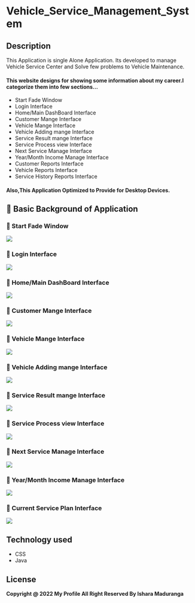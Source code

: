 # Vehicle_Service_Management_System
## Description
This Application is single Alone Application. Its developed to manage Vehicle Service Center and Solve few problems to Vehicle Maintenance.
#### This website designs for showing some information about my career.I categorize them into few sections...
* Start Fade Window
* Login Interface
* Home/Main DashBoard Interface
* Customer Mange Interface
* Vehicle Mange Interface
* Vehicle Adding mange Interface
* Service Result mange Interface
* Service Process view Interface
* Next Service Manage Interface
* Year/Month Income Manage Interface
* Customer Reports Interface
* Vehicle Reports Interface
* Service History Reports Interface


#### Also,This Application Optimized to Provide for Desktop Devices.

## :link: Basic Background of Application

### 🌱 Start Fade Window
<img src="src/asserts/Readme/Start_Fade_Window.png">

### 🌱 Login Interface
<img src="src/asserts/Readme/signup.png">

### 🌱 Home/Main DashBoard Interface
<img src="src/asserts/Readme/dashboard.png">

### 🌱 Customer Mange Interface
<img src="src/asserts/Readme/customermanage.png">

### 🌱 Vehicle Mange Interface
<img src="src/asserts/Readme/vehiclemanage.png">

### 🌱 Vehicle Adding mange Interface
<img src="src/asserts/Readme/addtoservice.png">

### 🌱 Service Result mange Interface
<img src="src/asserts/Readme/servicecompletevehicle.png">

### 🌱 Service Process view Interface
<img src="src/asserts/Readme/ontheservice.png">

### 🌱  Next Service Manage Interface
<img src="src/asserts/Readme/nextservice.png">

### 🌱  Year/Month Income Manage Interface
<img src="src/asserts/Readme/income.png">

### 🌱  Current Service Plan Interface
<img src="src/asserts/Readme/serviceplan.png">

## Technology used
* CSS
* Java

## License
**Copyright @ 2022 My Profile All Right Reserved By Ishara Maduranga**
